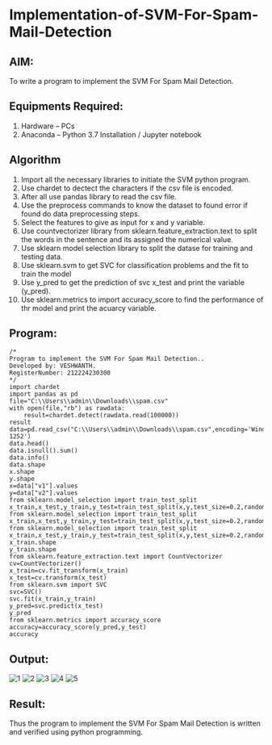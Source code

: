 # Implementation-of-SVM-For-Spam-Mail-Detection

## AIM:
To write a program to implement the SVM For Spam Mail Detection.

## Equipments Required:
1. Hardware – PCs
2. Anaconda – Python 3.7 Installation / Jupyter notebook

## Algorithm
1. Import all the necessary libraries to initiate the SVM python program.
2. Use chardet to dectect the characters if the csv file is encoded.
3. After all use pandas library to read the csv file.
4. Use the preprocess commands to know the dataset to found error if found do data preprocessing steps.
5. Select the features to give as input for x and y variable.
6. Use countvectorizer library from sklearn.feature_extraction.text to split the words in the sentence and its assigned the numerical value.
7. Use sklearn model selection library to split the datase for training and testing data.
8. Use sklearn.svm to get SVC for classification problems and the fit to train the model
9. Use y_pred to get the prediction of svc x_test and print the variable (y_pred).
10. Use sklearn.metrics to import accuracy_score to find the performance of thr model and print the acuarcy variable.

## Program:
```
/*
Program to implement the SVM For Spam Mail Detection..
Developed by: VESHWANTH.
RegisterNumber: 212224230300 
*/
import chardet
import pandas as pd
file="C:\\Users\\admin\\Downloads\\spam.csv"
with open(file,"rb") as rawdata:
    result=chardet.detect(rawdata.read(100000))
result
data=pd.read_csv("C:\\Users\\admin\\Downloads\\spam.csv",encoding='Windows-1252')
data.head()
data.isnull().sum()
data.info()
data.shape
x.shape
y.shape
x=data["v1"].values
y=data["v2"].values
from sklearn.model_selection import train_test_split
x_train,x_test,y_train,y_test=train_test_split(x,y,test_size=0.2,random_state=42)
from sklearn.model_selection import train_test_split
x_train,x_test,y_train,y_test=train_test_split(x,y,test_size=0.2,random_state=42)
from sklearn.model_selection import train_test_split
x_train,x_test,y_train,y_test=train_test_split(x,y,test_size=0.2,random_state=42)
x_train.shape
y_train.shape
from sklearn.feature_extraction.text import CountVectorizer
cv=CountVectorizer()
x_train=cv.fit_transform(x_train)
x_test=cv.transform(x_test)
from sklearn.svm import SVC
svc=SVC()
svc.fit(x_train,y_train)
y_pred=svc.predict(x_test)
y_pred
from sklearn.metrics import accuracy_score
accuracy=accuracy_score(y_pred,y_test)
accuracy
```


## Output:
![1](https://github.com/user-attachments/assets/582e7ef5-0826-445a-be06-0fbbc1fd63b9)
![2](https://github.com/user-attachments/assets/d5157fca-f01e-4f37-8eb1-61f84a2c0184)
![3](https://github.com/user-attachments/assets/6dd40e47-563a-44c1-8c7c-19277cd44407)
![4](https://github.com/user-attachments/assets/a9e7194e-6639-4de2-8776-c300814346b2)
![5](https://github.com/user-attachments/assets/2be465d3-cea2-4e16-9bfa-65a8e6d94760)


## Result:
Thus the program to implement the SVM For Spam Mail Detection is written and verified using python programming.
